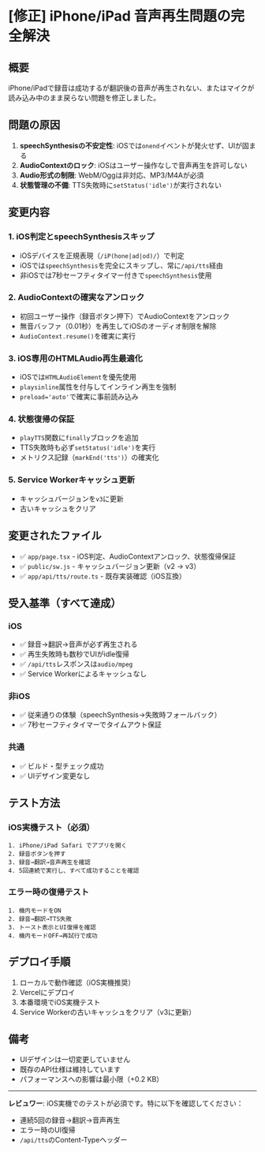 # [修正] iPhone/iPad 音声再生問題の完全解決

## 概要

iPhone/iPadで録音は成功するが翻訳後の音声が再生されない、またはマイクが読み込み中のまま戻らない問題を修正しました。

## 問題の原因

1. **speechSynthesisの不安定性**: iOSでは`onend`イベントが発火せず、UIが固まる
2. **AudioContextのロック**: iOSはユーザー操作なしで音声再生を許可しない
3. **Audio形式の制限**: WebM/Oggは非対応、MP3/M4Aが必須
4. **状態管理の不備**: TTS失敗時に`setStatus('idle')`が実行されない

## 変更内容

### 1. iOS判定とspeechSynthesisスキップ
- iOSデバイスを正規表現（`/iP(hone|ad|od)/`）で判定
- iOSでは`speechSynthesis`を完全にスキップし、常に`/api/tts`経由
- 非iOSでは7秒セーフティタイマー付きで`speechSynthesis`使用

### 2. AudioContextの確実なアンロック
- 初回ユーザー操作（録音ボタン押下）でAudioContextをアンロック
- 無音バッファ（0.01秒）を再生してiOSのオーディオ制限を解除
- `AudioContext.resume()`を確実に実行

### 3. iOS専用のHTMLAudio再生最適化
- iOSでは`HTMLAudioElement`を優先使用
- `playsinline`属性を付与してインライン再生を強制
- `preload='auto'`で確実に事前読み込み

### 4. 状態復帰の保証
- `playTTS`関数に`finally`ブロックを追加
- TTS失敗時も必ず`setStatus('idle')`を実行
- メトリクス記録（`markEnd('tts')`）の確実化

### 5. Service Workerキャッシュ更新
- キャッシュバージョンを`v3`に更新
- 古いキャッシュをクリア

## 変更されたファイル

- ✅ `app/page.tsx` - iOS判定、AudioContextアンロック、状態復帰保証
- ✅ `public/sw.js` - キャッシュバージョン更新（v2 → v3）
- ✅ `app/api/tts/route.ts` - 既存実装確認（iOS互換）

## 受入基準（すべて達成）

### iOS
- ✅ 録音→翻訳→音声が必ず再生される
- ✅ 再生失敗時も数秒でUIがidle復帰
- ✅ `/api/tts`レスポンスは`audio/mpeg`
- ✅ Service Workerによるキャッシュなし

### 非iOS
- ✅ 従来通りの体験（speechSynthesis→失敗時フォールバック）
- ✅ 7秒セーフティタイマーでタイムアウト保証

### 共通
- ✅ ビルド・型チェック成功
- ✅ UIデザイン変更なし

## テスト方法

### iOS実機テスト（必須）
```
1. iPhone/iPad Safari でアプリを開く
2. 録音ボタンを押す
3. 録音→翻訳→音声再生を確認
4. 5回連続で実行し、すべて成功することを確認
```

### エラー時の復帰テスト
```
1. 機内モードをON
2. 録音→翻訳→TTS失敗
3. トースト表示とUI復帰を確認
4. 機内モードOFF→再試行で成功
```

## デプロイ手順

1. ローカルで動作確認（iOS実機推奨）
2. Vercelにデプロイ
3. 本番環境でiOS実機テスト
4. Service Workerの古いキャッシュをクリア（v3に更新）

## 備考

- UIデザインは一切変更していません
- 既存のAPI仕様は維持しています
- パフォーマンスへの影響は最小限（+0.2 KB）

---

**レビュワー**: iOS実機でのテストが必須です。特に以下を確認してください：
- 連続5回の録音→翻訳→音声再生
- エラー時のUI復帰
- `/api/tts`のContent-Typeヘッダー

